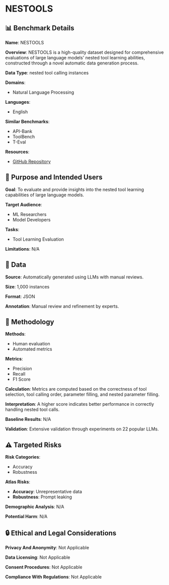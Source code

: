 # NESTOOLS

## 📊 Benchmark Details

**Name**: NESTOOLS

**Overview**: NESTOOLS is a high-quality dataset designed for comprehensive evaluations of large language models' nested tool learning abilities, constructed through a novel automatic data generation process.

**Data Type**: nested tool calling instances

**Domains**:
- Natural Language Processing

**Languages**:
- English

**Similar Benchmarks**:
- API-Bank
- ToolBench
- T-Eval

**Resources**:
- [GitHub Repository](https://github.com/hhan1018/NesTools)

## 🎯 Purpose and Intended Users

**Goal**: To evaluate and provide insights into the nested tool learning capabilities of large language models.

**Target Audience**:
- ML Researchers
- Model Developers

**Tasks**:
- Tool Learning Evaluation

**Limitations**: N/A

## 💾 Data

**Source**: Automatically generated using LLMs with manual reviews.

**Size**: 1,000 instances

**Format**: JSON

**Annotation**: Manual review and refinement by experts.

## 🔬 Methodology

**Methods**:
- Human evaluation
- Automated metrics

**Metrics**:
- Precision
- Recall
- F1 Score

**Calculation**: Metrics are computed based on the correctness of tool selection, tool calling order, parameter filling, and nested parameter filling.

**Interpretation**: A higher score indicates better performance in correctly handling nested tool calls.

**Baseline Results**: N/A

**Validation**: Extensive validation through experiments on 22 popular LLMs.

## ⚠️ Targeted Risks

**Risk Categories**:
- Accuracy
- Robustness

**Atlas Risks**:
- **Accuracy**: Unrepresentative data
- **Robustness**: Prompt leaking

**Demographic Analysis**: N/A

**Potential Harm**: N/A

## 🔒 Ethical and Legal Considerations

**Privacy And Anonymity**: Not Applicable

**Data Licensing**: Not Applicable

**Consent Procedures**: Not Applicable

**Compliance With Regulations**: Not Applicable
